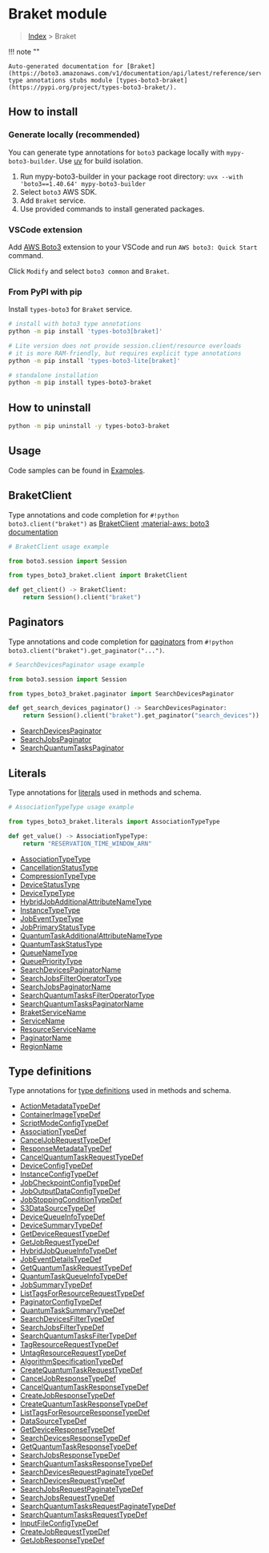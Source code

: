 #  Braket module

> [Index](../README.md) > Braket

!!! note ""

    Auto-generated documentation for [Braket](https://boto3.amazonaws.com/v1/documentation/api/latest/reference/services/braket.html#braket)
    type annotations stubs module [types-boto3-braket](https://pypi.org/project/types-boto3-braket/).

## How to install

### Generate locally (recommended)

You can generate type annotations for `boto3` package locally with `mypy-boto3-builder`.
Use [uv](https://docs.astral.sh/uv/getting-started/installation/) for build isolation.

1. Run mypy-boto3-builder in your package root directory: `uvx --with 'boto3==1.40.64' mypy-boto3-builder`
1. Select `boto3` AWS SDK.
1. Add `Braket` service.
1. Use provided commands to install generated packages.


### VSCode extension

Add [AWS Boto3](https://marketplace.visualstudio.com/items?itemName=Boto3typed.boto3-ide)
extension to your VSCode and run `AWS boto3: Quick Start` command.

Click `Modify` and select `boto3 common` and `Braket`.


### From PyPI with pip

Install `types-boto3` for `Braket` service.

```bash
# install with boto3 type annotations
python -m pip install 'types-boto3[braket]'

# Lite version does not provide session.client/resource overloads
# it is more RAM-friendly, but requires explicit type annotations
python -m pip install 'types-boto3-lite[braket]'

# standalone installation
python -m pip install types-boto3-braket
```



## How to uninstall

```bash
python -m pip uninstall -y types-boto3-braket
```

## Usage

Code samples can be found in [Examples](./usage.md).

## BraketClient

Type annotations and code completion for  `#!python boto3.client("braket")` as [BraketClient](./client.md)
[:material-aws: boto3 documentation](https://boto3.amazonaws.com/v1/documentation/api/latest/reference/services/braket.html#Braket.Client)

```python
# BraketClient usage example

from boto3.session import Session

from types_boto3_braket.client import BraketClient

def get_client() -> BraketClient:
    return Session().client("braket")
```


## Paginators

Type annotations and code completion for [paginators](./paginators.md)
from `#!python boto3.client("braket").get_paginator("...")`.

```python
# SearchDevicesPaginator usage example

from boto3.session import Session

from types_boto3_braket.paginator import SearchDevicesPaginator

def get_search_devices_paginator() -> SearchDevicesPaginator:
    return Session().client("braket").get_paginator("search_devices"))
```

- [SearchDevicesPaginator](./paginators.md#searchdevicespaginator)
- [SearchJobsPaginator](./paginators.md#searchjobspaginator)
- [SearchQuantumTasksPaginator](./paginators.md#searchquantumtaskspaginator)









## Literals

Type annotations for [literals](./literals.md) used in methods and schema.

```python
# AssociationTypeType usage example

from types_boto3_braket.literals import AssociationTypeType

def get_value() -> AssociationTypeType:
    return "RESERVATION_TIME_WINDOW_ARN"
```

- [AssociationTypeType](./literals.md#associationtypetype)
- [CancellationStatusType](./literals.md#cancellationstatustype)
- [CompressionTypeType](./literals.md#compressiontypetype)
- [DeviceStatusType](./literals.md#devicestatustype)
- [DeviceTypeType](./literals.md#devicetypetype)
- [HybridJobAdditionalAttributeNameType](./literals.md#hybridjobadditionalattributenametype)
- [InstanceTypeType](./literals.md#instancetypetype)
- [JobEventTypeType](./literals.md#jobeventtypetype)
- [JobPrimaryStatusType](./literals.md#jobprimarystatustype)
- [QuantumTaskAdditionalAttributeNameType](./literals.md#quantumtaskadditionalattributenametype)
- [QuantumTaskStatusType](./literals.md#quantumtaskstatustype)
- [QueueNameType](./literals.md#queuenametype)
- [QueuePriorityType](./literals.md#queueprioritytype)
- [SearchDevicesPaginatorName](./literals.md#searchdevicespaginatorname)
- [SearchJobsFilterOperatorType](./literals.md#searchjobsfilteroperatortype)
- [SearchJobsPaginatorName](./literals.md#searchjobspaginatorname)
- [SearchQuantumTasksFilterOperatorType](./literals.md#searchquantumtasksfilteroperatortype)
- [SearchQuantumTasksPaginatorName](./literals.md#searchquantumtaskspaginatorname)
- [BraketServiceName](./literals.md#braketservicename)
- [ServiceName](./literals.md#servicename)
- [ResourceServiceName](./literals.md#resourceservicename)
- [PaginatorName](./literals.md#paginatorname)
- [RegionName](./literals.md#regionname)




## Type definitions

Type annotations for [type definitions](./type_defs.md) used in methods and schema.

- [ActionMetadataTypeDef](./type_defs.md#actionmetadatatypedef)
- [ContainerImageTypeDef](./type_defs.md#containerimagetypedef)
- [ScriptModeConfigTypeDef](./type_defs.md#scriptmodeconfigtypedef)
- [AssociationTypeDef](./type_defs.md#associationtypedef)
- [CancelJobRequestTypeDef](./type_defs.md#canceljobrequesttypedef)
- [ResponseMetadataTypeDef](./type_defs.md#responsemetadatatypedef)
- [CancelQuantumTaskRequestTypeDef](./type_defs.md#cancelquantumtaskrequesttypedef)
- [DeviceConfigTypeDef](./type_defs.md#deviceconfigtypedef)
- [InstanceConfigTypeDef](./type_defs.md#instanceconfigtypedef)
- [JobCheckpointConfigTypeDef](./type_defs.md#jobcheckpointconfigtypedef)
- [JobOutputDataConfigTypeDef](./type_defs.md#joboutputdataconfigtypedef)
- [JobStoppingConditionTypeDef](./type_defs.md#jobstoppingconditiontypedef)
- [S3DataSourceTypeDef](./type_defs.md#s3datasourcetypedef)
- [DeviceQueueInfoTypeDef](./type_defs.md#devicequeueinfotypedef)
- [DeviceSummaryTypeDef](./type_defs.md#devicesummarytypedef)
- [GetDeviceRequestTypeDef](./type_defs.md#getdevicerequesttypedef)
- [GetJobRequestTypeDef](./type_defs.md#getjobrequesttypedef)
- [HybridJobQueueInfoTypeDef](./type_defs.md#hybridjobqueueinfotypedef)
- [JobEventDetailsTypeDef](./type_defs.md#jobeventdetailstypedef)
- [GetQuantumTaskRequestTypeDef](./type_defs.md#getquantumtaskrequesttypedef)
- [QuantumTaskQueueInfoTypeDef](./type_defs.md#quantumtaskqueueinfotypedef)
- [JobSummaryTypeDef](./type_defs.md#jobsummarytypedef)
- [ListTagsForResourceRequestTypeDef](./type_defs.md#listtagsforresourcerequesttypedef)
- [PaginatorConfigTypeDef](./type_defs.md#paginatorconfigtypedef)
- [QuantumTaskSummaryTypeDef](./type_defs.md#quantumtasksummarytypedef)
- [SearchDevicesFilterTypeDef](./type_defs.md#searchdevicesfiltertypedef)
- [SearchJobsFilterTypeDef](./type_defs.md#searchjobsfiltertypedef)
- [SearchQuantumTasksFilterTypeDef](./type_defs.md#searchquantumtasksfiltertypedef)
- [TagResourceRequestTypeDef](./type_defs.md#tagresourcerequesttypedef)
- [UntagResourceRequestTypeDef](./type_defs.md#untagresourcerequesttypedef)
- [AlgorithmSpecificationTypeDef](./type_defs.md#algorithmspecificationtypedef)
- [CreateQuantumTaskRequestTypeDef](./type_defs.md#createquantumtaskrequesttypedef)
- [CancelJobResponseTypeDef](./type_defs.md#canceljobresponsetypedef)
- [CancelQuantumTaskResponseTypeDef](./type_defs.md#cancelquantumtaskresponsetypedef)
- [CreateJobResponseTypeDef](./type_defs.md#createjobresponsetypedef)
- [CreateQuantumTaskResponseTypeDef](./type_defs.md#createquantumtaskresponsetypedef)
- [ListTagsForResourceResponseTypeDef](./type_defs.md#listtagsforresourceresponsetypedef)
- [DataSourceTypeDef](./type_defs.md#datasourcetypedef)
- [GetDeviceResponseTypeDef](./type_defs.md#getdeviceresponsetypedef)
- [SearchDevicesResponseTypeDef](./type_defs.md#searchdevicesresponsetypedef)
- [GetQuantumTaskResponseTypeDef](./type_defs.md#getquantumtaskresponsetypedef)
- [SearchJobsResponseTypeDef](./type_defs.md#searchjobsresponsetypedef)
- [SearchQuantumTasksResponseTypeDef](./type_defs.md#searchquantumtasksresponsetypedef)
- [SearchDevicesRequestPaginateTypeDef](./type_defs.md#searchdevicesrequestpaginatetypedef)
- [SearchDevicesRequestTypeDef](./type_defs.md#searchdevicesrequesttypedef)
- [SearchJobsRequestPaginateTypeDef](./type_defs.md#searchjobsrequestpaginatetypedef)
- [SearchJobsRequestTypeDef](./type_defs.md#searchjobsrequesttypedef)
- [SearchQuantumTasksRequestPaginateTypeDef](./type_defs.md#searchquantumtasksrequestpaginatetypedef)
- [SearchQuantumTasksRequestTypeDef](./type_defs.md#searchquantumtasksrequesttypedef)
- [InputFileConfigTypeDef](./type_defs.md#inputfileconfigtypedef)
- [CreateJobRequestTypeDef](./type_defs.md#createjobrequesttypedef)
- [GetJobResponseTypeDef](./type_defs.md#getjobresponsetypedef)

